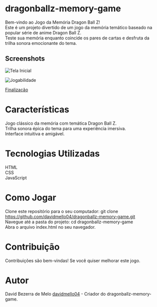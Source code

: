 # dragonballz-memory-game

Bem-vindo ao Jogo da Memória Dragon Ball Z!  
Este é um projeto divertido de um jogo da memória temático baseado na popular série de anime Dragon Ball Z.  
Teste sua memória enquanto coincide os pares de cartas e desfruta da trilha sonora emocionante do tema.

## Screenshots

![Tela Inicial](https://github.com/davidmello04/dragonballz-memory-game/assets/102268159/bc4a77a6-3cfd-4ace-a39e-beb14fc68321)

![Jogabilidade](https://github.com/davidmello04/dragonballz-memory-game/assets/102268159/dc94ea3c-a31b-4d87-af74-587ed933c87e)

[Finalização](https://github.com/davidmello04/dragonballz-memory-game/assets/102268159/18dff3f8-7435-4719-90ed-6e1f3edd5f8b)



# Características
Jogo clássico da memória com temática Dragon Ball Z.  
Trilha sonora épica do tema para uma experiência imersiva.  
Interface intuitiva e amigável.  

# Tecnologias Utilizadas
HTML  
CSS  
JavaScript  

# Como Jogar
Clone este repositório para o seu computador: git clone https://github.com/davidmello04/dragonballz-memory-game.git  
Navegue até a pasta do projeto: cd dragonballz-memory-game  
Abra o arquivo index.html no seu navegador.

# Contribuição
Contribuições são bem-vindas! Se você quiser melhorar este jogo.

# Autor
David Bezerra de Melo [davidmello04](https://github.com/davidmello04) - Criador do dragonballz-memory-game.

